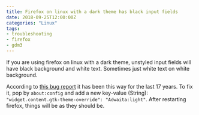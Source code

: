 ```yaml
---
title: Firefox on linux with a dark theme has black input fields
date: 2018-09-25T12:00:00Z
categories: "Linux"
tags:
- troubleshooting
- firefox
- gdm3
---
```

If you are using firefox on linux with a dark theme, unstyled input fields will have black background and white text. Sometimes just white text on white background.

According to [this bug report](https://bugzilla.mozilla.org/show_bug.cgi?id=1283086) it has been this way for the last 17 years. To fix it, pop by `about:config` and add a new key-value (String): `"widget.content.gtk-theme-override": "Adwaita:light"`. After restarting firefox, things will be as they should be.

